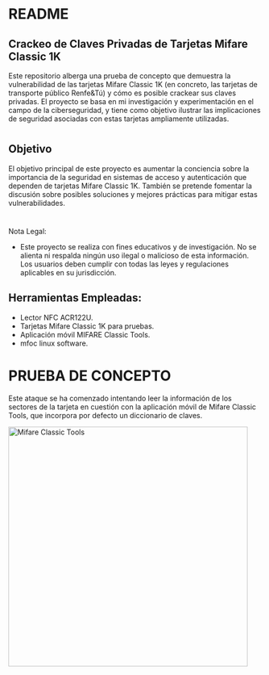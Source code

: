 # README

## Crackeo de Claves Privadas de Tarjetas Mifare Classic 1K

Este repositorio alberga una prueba de concepto que demuestra la vulnerabilidad de las tarjetas Mifare Classic 1K (en concreto, las tarjetas de transporte público Renfe&Tú) y cómo es posible crackear sus claves privadas. El proyecto se basa en mi investigación y experimentación en el campo de la ciberseguridad, y tiene como objetivo ilustrar las implicaciones de seguridad asociadas con estas tarjetas ampliamente utilizadas.
#
## Objetivo

El objetivo principal de este proyecto es aumentar la conciencia sobre la importancia de la seguridad en sistemas de acceso y autenticación que dependen de tarjetas Mifare Classic 1K. También se pretende fomentar la discusión sobre posibles soluciones y mejores prácticas para mitigar estas vulnerabilidades.
#
Nota Legal:

- Este proyecto se realiza con fines educativos y de investigación. No se alienta ni respalda ningún uso ilegal o malicioso de esta información. Los usuarios deben cumplir con todas las leyes y regulaciones aplicables en su jurisdicción.

## Herramientas Empleadas:

- Lector NFC ACR122U.
- Tarjetas Mifare Classic 1K para pruebas.
- Aplicación móvil MIFARE Classic Tools.
- mfoc linux software.
#
# PRUEBA DE CONCEPTO ##

Este ataque se ha comenzado intentando leer la información de los sectores de la tarjeta en cuestión con la aplicación móvil de Mifare Classic Tools, que incorpora por defecto un diccionario de claves.

<img src="main/MIFAREClassicTool.jpeg" alt="Mifare Classic Tools" width="475px">
